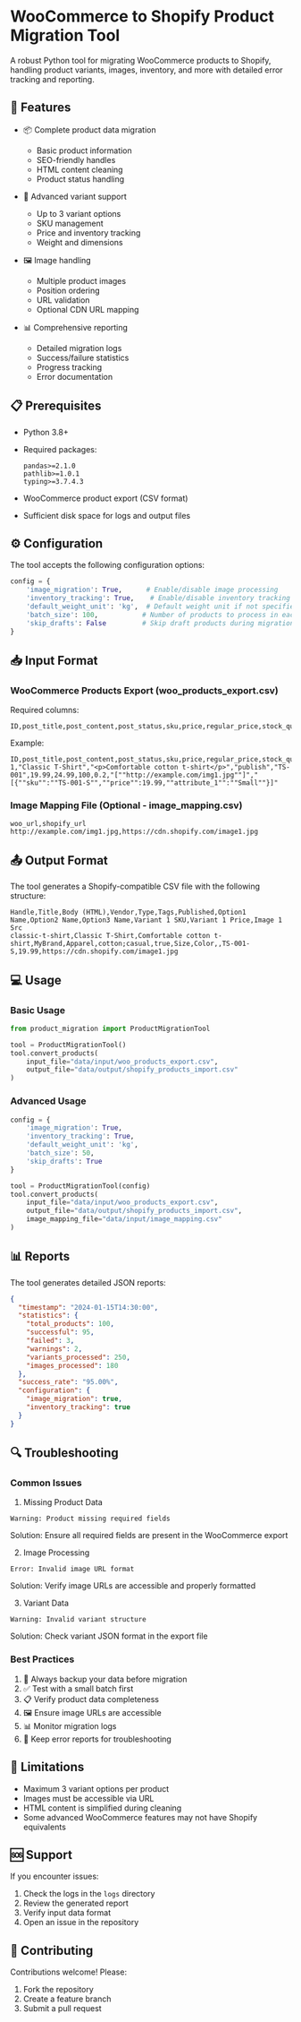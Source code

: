 # WooCommerce to Shopify Product Migration Tool

A robust Python tool for migrating WooCommerce products to Shopify, handling product variants, images, inventory, and more with detailed error tracking and reporting.

## 🌟 Features

- 📦 Complete product data migration
  - Basic product information
  - SEO-friendly handles
  - HTML content cleaning
  - Product status handling
  
- 🔄 Advanced variant support
  - Up to 3 variant options
  - SKU management
  - Price and inventory tracking
  - Weight and dimensions
  
- 🖼️ Image handling
  - Multiple product images
  - Position ordering
  - URL validation
  - Optional CDN URL mapping
  
- 📊 Comprehensive reporting
  - Detailed migration logs
  - Success/failure statistics
  - Progress tracking
  - Error documentation

## 📋 Prerequisites

- Python 3.8+
- Required packages:

  ```
  pandas>=2.1.0
  pathlib>=1.0.1
  typing>=3.7.4.3
  ```

- WooCommerce product export (CSV format)
- Sufficient disk space for logs and output files

## ⚙️ Configuration

The tool accepts the following configuration options:

```python
config = {
    'image_migration': True,      # Enable/disable image processing
    'inventory_tracking': True,    # Enable/disable inventory tracking
    'default_weight_unit': 'kg',  # Default weight unit if not specified
    'batch_size': 100,           # Number of products to process in each batch
    'skip_drafts': False         # Skip draft products during migration
}
```

## 📥 Input Format

### WooCommerce Products Export (woo_products_export.csv)

Required columns:

```csv
ID,post_title,post_content,post_status,sku,price,regular_price,stock_quantity,weight,images,variations
```

Example:

```csv
ID,post_title,post_content,post_status,sku,price,regular_price,stock_quantity,weight,images,variations
1,"Classic T-Shirt","<p>Comfortable cotton t-shirt</p>","publish","TS-001",19.99,24.99,100,0.2,"[""http://example.com/img1.jpg""]","[{""sku"":""TS-001-S"",""price"":19.99,""attribute_1"":""Small""}]"
```

### Image Mapping File (Optional - image_mapping.csv)

```csv
woo_url,shopify_url
http://example.com/img1.jpg,https://cdn.shopify.com/image1.jpg
```

## 📤 Output Format

The tool generates a Shopify-compatible CSV file with the following structure:

```csv
Handle,Title,Body (HTML),Vendor,Type,Tags,Published,Option1 Name,Option2 Name,Option3 Name,Variant 1 SKU,Variant 1 Price,Image 1 Src
classic-t-shirt,Classic T-Shirt,Comfortable cotton t-shirt,MyBrand,Apparel,cotton;casual,true,Size,Color,,TS-001-S,19.99,https://cdn.shopify.com/image1.jpg
```

## 💻 Usage

### Basic Usage

```python
from product_migration import ProductMigrationTool

tool = ProductMigrationTool()
tool.convert_products(
    input_file="data/input/woo_products_export.csv",
    output_file="data/output/shopify_products_import.csv"
)
```

### Advanced Usage

```python
config = {
    'image_migration': True,
    'inventory_tracking': True,
    'default_weight_unit': 'kg',
    'batch_size': 50,
    'skip_drafts': True
}

tool = ProductMigrationTool(config)
tool.convert_products(
    input_file="data/input/woo_products_export.csv",
    output_file="data/output/shopify_products_import.csv",
    image_mapping_file="data/input/image_mapping.csv"
)
```

## 📊 Reports

The tool generates detailed JSON reports:

```json
{
  "timestamp": "2024-01-15T14:30:00",
  "statistics": {
    "total_products": 100,
    "successful": 95,
    "failed": 3,
    "warnings": 2,
    "variants_processed": 250,
    "images_processed": 180
  },
  "success_rate": "95.00%",
  "configuration": {
    "image_migration": true,
    "inventory_tracking": true
  }
}
```

## 🔍 Troubleshooting

### Common Issues

1. Missing Product Data

```
Warning: Product missing required fields
```

Solution: Ensure all required fields are present in the WooCommerce export

2. Image Processing

```
Error: Invalid image URL format
```

Solution: Verify image URLs are accessible and properly formatted

3. Variant Data

```
Warning: Invalid variant structure
```

Solution: Check variant JSON format in the export file

### Best Practices

1. 🔄 Always backup your data before migration
2. ✅ Test with a small batch first
3. 📋 Verify product data completeness
4. 🖼️ Ensure image URLs are accessible
5. 📊 Monitor migration logs
6. 💾 Keep error reports for troubleshooting

## 🚫 Limitations

- Maximum 3 variant options per product
- Images must be accessible via URL
- HTML content is simplified during cleaning
- Some advanced WooCommerce features may not have Shopify equivalents

## 🆘 Support

If you encounter issues:

1. Check the logs in the `logs` directory
2. Review the generated report
3. Verify input data format
4. Open an issue in the repository

## 🤝 Contributing

Contributions welcome! Please:

1. Fork the repository
2. Create a feature branch
3. Submit a pull request
